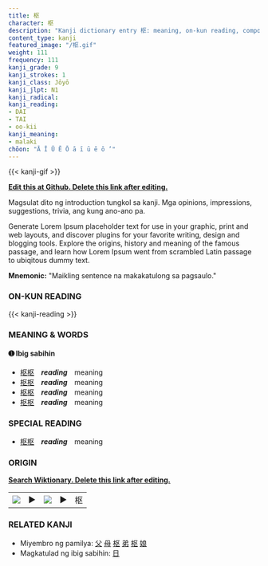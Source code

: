```yaml
---
title: 枢
character: 枢
description: "Kanji dictionary entry 枢: meaning, on-kun reading, compounds, origin, related kanji"
content_type: kanji
featured_image: "/枢.gif"
weight: 111
frequency: 111
kanji_grade: 9
kanji_strokes: 1
kanji_class: Jōyō
kanji_jlpt: N1
kanji_radical: 
kanji_reading: 
- DAI
- TAI
- oo-kii
kanji_meaning:
- malaki
chōon: "Ā Ī Ū Ē Ō ā ī ū ē ō ’"
---
```

[//]: # (Don't edit the line below. Kanji animated GIF code is automatically generated.)
{{< kanji-gif >}}

[//]: # (Edit below this line.)

**[Edit this at Github. Delete this link after editing.](https://github.com/tim0g/tim/tree/main/content/kanji/枢/index.md)**

Magsulat dito ng introduction tungkol sa kanji. Mga opinions, impressions, suggestions, trivia, ang kung ano-ano pa.

Generate Lorem Ipsum placeholder text for use in your graphic, print and web layouts, and discover plugins for your favorite writing, design and blogging tools. Explore the origins, history and meaning of the famous passage, and learn how Lorem Ipsum went from scrambled Latin passage to ubiqitous dummy text.
 
**Mnemonic:** "Maikling sentence na makakatulong sa pagsaulo."

### ON-KUN READING

[//]: # (Don't edit the line below. ON-KUN READING code is automatically generated.)
{{< kanji-reading >}}

### MEANING & WORDS

#### ➊ **Ibig sabihin**
  - [枢](../枢)[枢](../枢)　***reading***　meaning
  - [枢](../枢)[枢](../枢)　***reading***　meaning
  - [枢](../枢)[枢](../枢)　***reading***　meaning
  - [枢](../枢)[枢](../枢)　***reading***　meaning

### SPECIAL READING
  - [枢](../枢)[枢](../枢)　***reading***　meaning

### ORIGIN

**[Search Wiktionary. Delete this link after editing.](https://wiktionary.org/wiki/枢)**
<table class="kanji-table"><tr><td>
<img src="60px-枢-bronze.svg.png">
</td><td>▶</td><td>
<img src="60px-枢-oracle.svg.png">
</td><td>▶</td>
<td class="kanji-origin">枢</td>
</tr></table>

### RELATED KANJI
- Miyembro ng pamilya: [父](../父) [母](../母) [枢](../枢) [弟](../弟) [枢](../枢) [娘](../娘)
- Magkatulad ng ibig sabihin: [日](../日)
